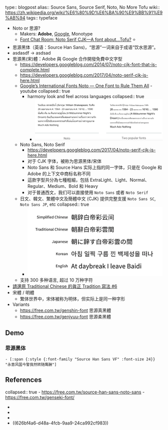 type:: blogpost
alias:: Source Sans, Source Serif, Noto, No More Tofu
wiki:: https://zh.wikipedia.org/wiki/%E6%80%9D%E6%BA%90%E9%BB%91%E9%AB%94
tags:: typeface

- Noto or 思源?
  - Makers: **Adobe**, [Google](https://www.google.com/get/noto/), Monotype
  - [Font Chat Room: Noto Serif CJK—A font about...Tofu?](https://www.youtube.com/watch?v=V4jKzjWg4KQ) ⭐
- 思源黑体（英语：Source Han Sans)，“思源”一词来自于成语“饮水思源”。
- asdasdf -> asdsad
- 思源黑(宋)體：Adobe 與 Google 合作開發免費中文字型
  - https://developers.googleblog.com/2014/07/noto-cjk-font-that-is-complete.html
  - https://developers.googleblog.com/2017/04/noto-serif-cjk-is-here.html
  - [Google’s International Fonts Noto — One Font to Rule Them All](https://www.youtube.com/watch?v=AAzvk9HSi84) - youtube
    collapsed:: true
    - harmony look and feel across languages
      collapsed:: true
      - ![image.png](../assets/image_1626875734671_0.png)
  - Noto Sans, Noto Serif
    - https://developers.googleblog.com/2017/04/noto-serif-cjk-is-here.html
    - 对于 CJK 字体，被称为思源黑体/宋体
    - Noto Sans 和 Source Hans 实际上指的同一字体，只是在 Google 和 Adobe 的上下文中商标名称不同
    - 這款字型共分為七種粗細，包括 ExtraLight、Light、Normal、Regular、Medium、Bold 和 Heavy
    - 对于普通西文，我们可以直接使用 `Noto Sans` 或者 `Noto Serif`
  - 日文、韓文、繁體中文及簡體中文 (CJK) 提供完整支援 `Noto Sans SC`, `Noto Sans JP`, etc
    collapsed:: true
    - ![image.png](../assets/image_1626797567147_0.png)
  - 支持 300 多种语言, 超过 10 万种字符
- [請還原 Traditional Chinese 的眞正 Tradition 寫法 #6](https://github.com/adobe-fonts/source-han-sans/issues/6)
- 宋體 / 明體
  - 繁体世界中，宋体被称为明体，但实际上是同一种字形
- Variants
  - https://free.com.tw/genshin-font 思源真黑體
  - https://free.com.tw/genjyuu-font 思源柔黑體

## Demo

### 思源黑体

    - [:span {:style {:font-family "Source Han Sans VF" :font-size 24}} "永意风国今警我然转随鹰酬"]

## References

collapsed:: true - https://free.com.tw/source-han-sans-noto-sans - https://free.com.tw/genseki-font/

-
-
-
- ((626bf4a6-d48a-4fcb-9aa9-24ca992cf983))
